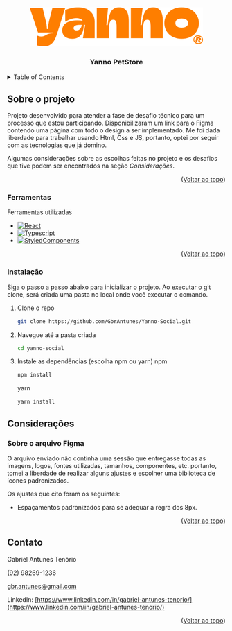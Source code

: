 <a name="readme-top"></a>

<br />
<div align="center">
  <a href="https://github.com/GbrAntunes/Yanno-Social">
    <img src="src/assets/Yanno.svg" alt="Logo">
  </a>

  <h3 align="center">Yanno PetStore</h3>
</div>

<details>
  <summary>Table of Contents</summary>
  <ol>
    <li>
      <a href="#sobre-o-projeto">Sobre o projeto</a>
      <ul>
        <li><a href="#ferramentas">Construído com</a></li>
        <li><a href="#instalação">Instalação</a></li>
      </ul>
    </li>
    <li><a href="#consideracoes">Considerações</a></li>
    <li><a href="#contato">Contato</a></li>
  </ol>
</details>

## Sobre o projeto

Projeto desenvolvido para atender a fase de desafio técnico para um processo que estou participando. Disponibilizaram um link para o Figma contendo uma página com todo o design a ser implementado. Me foi dada liberdade para trabalhar usando Html, Css e JS, portanto, optei por seguir com as tecnologias que já domino.

Algumas considerações sobre as escolhas feitas no projeto e os desafios que tive podem ser encontrados na seção *Considerações*.

<p align="right">(<a href="#readme-top">Voltar ao topo</a>)</p>

### Ferramentas

Ferramentas utilizadas

* [![React][React.js]][React-url]
* [![Typescript][Typescript.ts]][Typescript-url]
* [![StyledComponents][StyledComponents.sc]][StyledComponents-url]

<p align="right">(<a href="#readme-top">Voltar ao topo</a>)</p>

### Instalação

Siga o passo a passo abaixo para inicializar o projeto. Ao executar o git clone, será criada uma pasta no local onde você executar o comando.

1. Clone o repo
   ```sh
   git clone https://github.com/GbrAntunes/Yanno-Social.git
   ```
2. Navegue até a pasta criada
   ```sh
   cd yanno-social
   ```
3. Instale as dependências (escolha npm ou yarn)
   npm
   ```sh
   npm install
   ```

   yarn
   ```sh
   yarn install
   ```

## Considerações

### Sobre o arquivo Figma

O arquivo enviado não continha uma sessão que entregasse todas as imagens, logos, fontes utilizadas, tamanhos, componentes, etc. portanto, tomei a liberdade de realizar alguns ajustes e escolher uma biblioteca de ícones padronizados.

Os ajustes que cito foram os seguintes:
- Espaçamentos padronizados para se adequar a regra dos 8px.

<p align="right">(<a href="#readme-top">Voltar ao topo</a>)</p>

## Contato

Gabriel Antunes Tenório

(92) 98269-1236

gbr.antunes@gmail.com

LinkedIn: [https://www.linkedin.com/in/gabriel-antunes-tenorio/](https://www.linkedin.com/in/gabriel-antunes-tenorio/)

<p align="right">(<a href="#readme-top">Voltar ao topo</a>)</p>

[React.js]: https://img.shields.io/badge/React-18.2.0-61DBFB?logo=react
[React-url]: https://reactjs.org/
[Typescript.ts]: https://img.shields.io/badge/Typescript-5.0.2-blue?logo=typescript
[Typescript-url]: https://www.typescriptlang.org/
[StyledComponents.sc]: https://img.shields.io/badge/Styled%20Components-6.0.7-lightcoral?logo=styled-components
[StyledComponents-url]: https://styled-components.com/
[Phosphoricons.pi]: https://img.shields.io/badge/Phosphor%20Icons-2.0.10-c4e456
[Phosphoricons-url]: https://phosphoricons.com/
